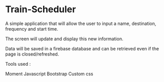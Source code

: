 # Train-Scheduler

A simple application that will allow the user to input a name, destination, frequency and start time.

The screen will update and display this new information.

Data will be saved in a firebase database and can be retrieved even if the page is closed/refreshed.


Tools used :

Moment
Javascript
Bootstrap
Custom css